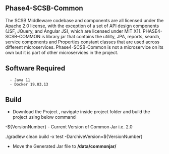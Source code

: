 ## Phase4-SCSB-Common

The SCSB Middleware codebase and components are all licensed under the Apache 2.0 license, with the exception of a set of API design components (JSF, JQuery, and Angular JS), which are licensed under MIT X11.
PHASE4-SCSB-COMMON is library jar that contains the utility, JPA, reports, search, service components and Properties constant classes that are used across different microservices. 
Phase4-SCSB-Common is not a microservice on its own but it is part of other microservices in the project.

## Software Required

      - Java 11
      - Docker 19.03.13   
      
## Build

- Download the Project , navigate inside project folder and build the project using below command

-${VersionNumber} - Current Version of Common Jar i.e. 2.0

./gradlew clean build -x test -DarchiveVersion=${VersionNumber} 

- Move the Generated Jar file to  **/data/commonjar/**
